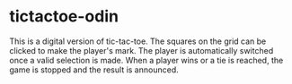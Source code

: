 # tictactoe-odin
This is a digital version of tic-tac-toe. The squares on the grid can be clicked to make the player's mark. The player is automatically switched once a valid selection is made. When a player wins or a tie is reached, the game is stopped and the result is announced.